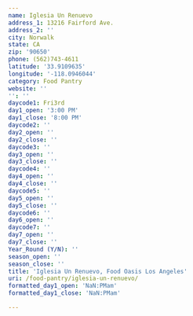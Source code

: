 ```yaml
---
name: Iglesia Un Renuevo
address_1: 13216 Fairford Ave.
address_2: ''
city: Norwalk
state: CA
zip: '90650'
phone: (562)743-4611
latitude: '33.9109635'
longitude: '-118.0946044'
category: Food Pantry
website: ''
'': ''
daycode1: Fri3rd
day1_open: '3:00 PM'
day1_close: '8:00 PM'
daycode2: ''
day2_open: ''
day2_close: ''
daycode3: ''
day3_open: ''
day3_close: ''
daycode4: ''
day4_open: ''
day4_close: ''
daycode5: ''
day5_open: ''
day5_close: ''
daycode6: ''
day6_open: ''
daycode7: ''
day7_open: ''
day7_close: ''
Year_Round (Y/N): ''
season_open: ''
season_close: ''
title: 'Iglesia Un Renuevo, Food Oasis Los Angeles'
uri: /food-pantry/iglesia-un-renuevo/
formatted_day1_open: 'NaN:PMam'
formatted_day1_close: 'NaN:PMam'

---
```

